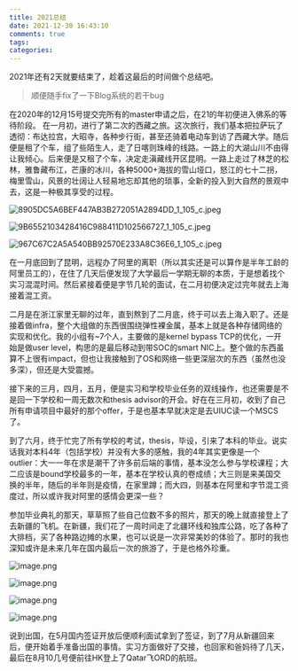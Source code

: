 ```yaml
---
title: 2021总结 
date: 2021-12-30 16:43:10
comments: true
tags: 
categories: 
---
```


2021年还有2天就要结束了，趁着这最后的时间做个总结吧。

> 顺便随手fix了一下Blog系统的若干bug

在2020年的12月15号提交完所有的master申请之后，在21的年初便进入佛系的等待阶段。
在一月初，进行了第二次的西藏之旅。这次旅行，我们基本把拉萨玩了透彻：布达拉宫，大昭寺，各种步行街，甚至还骑着电动车到访了西藏大学。随后便是租了个车，组了些陌生人，走了日喀则珠峰的线路。一路上的大湖山川不由得让我倾心。后来便是又租了个车，决定走滇藏线开区昆明。一路上走过了林芝的松林，雅鲁藏布江，芒康的冰川，各种5000+海拔的雪山垭口，怒江的七十二拐，梅里雪山，风景的壮阔让人轻易地忘却其他的琐事，全新的投入到大自然的景观中去，这是一种极其享受的过程。

![8905DC5A6BEF447AB3B272051A2894DD_1_105_c.jpeg](https://audio-1257009668.cos.ap-shanghai.myqcloud.com/blog/8905DC5A-6BEF-447A-B3B2-72051A2894DD_1_105_c.jpeg-acc3ba0b-cd70-4d45-8ca8-f686de7a02f7)

![9B6552103428416C988411D102566727_1_105_c.jpeg](https://audio-1257009668.cos.ap-shanghai.myqcloud.com/blog/9B655210-3428-416C-9884-11D102566727_1_105_c.jpeg-3448df92-3690-48b2-9e07-05df9f9fb293)

![967C67C2A5A540BB92570E233A8C36E6_1_105_c.jpeg](https://audio-1257009668.cos.ap-shanghai.myqcloud.com/blog/967C67C2-A5A5-40BB-9257-0E233A8C36E6_1_105_c.jpeg-e7df32df-a27e-4c55-b6f8-9fdbc9829dd7)

在一月底回到了昆明，远程办了阿里的离职（所以其实还是可以算作是半年工龄的阿里员工的），在住了几天后便发现了大学最后一学期无聊的本质，于是想着找个实习混混时间。然后紧接着便是字节几轮的面试，在二月初便决定过完年就去上海接着混工资。

二月是在浙江家里无聊的过年，直到熬到了二月底，终于可以去上海入职了。还是接着做infra，整个大组做的东西很围绕弹性裸金属，基本上就是各种存储网络的实现和优化。我的小组有~7个人，主要做的是kernel bypass TCP的优化，一开始是做user level，构思的是最后移动到带SOC的smart NIC上。整个做的东西虽算不上很有impact，但也让我接触到了OS和网络一些更深层次的东西（虽然也没多深），但还是大受震撼。

接下来的三月，四月，五月，便是实习和学校毕业任务的双线操作，也还需要是不是回一下学校和一周无数次和thesis advisor的开会。好在在三月初，收到了自己所有申请项目中最好的那个offer，于是也基本早就决定是去UIUC读一个MSCS了。

到了六月，终于忙完了所有学校的考试，thesis，毕设，引来了本科的毕业。说实话我对本科4年（包括学校）并没有大多的感触，我的4年其实更像是一个outlier：大一一年在求是潮干了许多前后端的事情，基本没怎么参与学校课程；大二应该是bound学校最多的一年，基本在学校认真的卷成绩；大三则是来美国交换的半年，随后的半年则是疫情，在家里蹲；而大四，则基本在阿里和字节混工资度过，所以或许我对阿里的感情会更深一些？

参加毕业典礼的那天，草草照了些自己位数不多的照片，那天的晚上就直接登上了去新疆的飞机。在新疆，我们花了一周时间走了北疆环线和独库公路，吃了各种了大排档，买了各种路边摊的水果，也可以说是一次非常美妙的体验了。那时的我也深知或许是未来几年在国内最后一次的旅游了，于是也格外珍重。

![image.png](https://audio-1257009668.cos.ap-shanghai.myqcloud.com/blog/image.png-dc9d6f53-8c67-47dd-a87c-80027c685653)

![image.png](https://audio-1257009668.cos.ap-shanghai.myqcloud.com/blog/image.png-0e222268-be19-4f49-8302-a963a70e699d)

![image.png](https://audio-1257009668.cos.ap-shanghai.myqcloud.com/blog/image.png-c52ad967-514f-4a11-b4f3-4d6bc17e3863)

![image.png](https://audio-1257009668.cos.ap-shanghai.myqcloud.com/blog/image.png-d53a0588-e306-44bf-adb6-360f96491e20)

说到出国，在5月国内签证开放后便顺利面试拿到了签证，到了7月从新疆回来后，便开始着手准备出国的事情。实习方面做好了交接，也回家和爸妈待了几天，最后在8月10几号便前往HK登上了Qatar飞ORD的航班。



